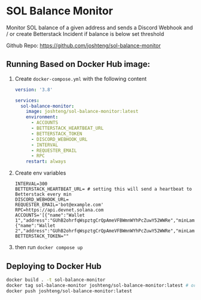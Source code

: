 # SOL Balance Monitor

Monitor SOL balance of a given address and sends a Discord Webhook and / or create Betterstack Incident if balance is below set threshold

Github Repo: https://github.com/joshteng/sol-balance-monitor

## Running Based on Docker Hub image:
1. Create `docker-compose.yml` with the following content
    ```yml
    version: '3.8'

    services:
      sol-balance-monitor:
        image: joshteng/sol-balance-monitor:latest
        environment:
          - ACCOUNTS
          - BETTERSTACK_HEARTBEAT_URL
          - BETTERSTACK_TOKEN
          - DISCORD_WEBHOOK_URL
          - INTERVAL
          - REQUESTER_EMAIL
          - RPC
        restart: always
    ```
2. Create env variables
    ```
    INTERVAL=300
    BETTERSTACK_HEARTBEAT_URL= # setting this will send a heartbeat to Betterstack every min
    DISCORD_WEBHOOK_URL=
    REQUESTER_EMAIL='bot@example.com'
    RPC=https://api.devnet.solana.com
    ACCOUNTS='[{"name":"Wallet 1","address":"GUhB2ohrfqWspztgCrQpAmeVFBWmnWYhPcZuwY52WWRe","minLamports":50000000000},{"name":"Wallet 2","address":"GUhB2ohrfqWspztgCrQpAmeVFBWmnWYhPcZuwY52WWRe","minLamports":50000000000}]'
    BETTERSTACK_TOKEN=""
    ```
3. then run `docker compose up`


## Deploying to Docker Hub
```sh
docker build . -t sol-balance-monitor
docker tag sol-balance-monitor joshteng/sol-balance-monitor:latest # or get the image id from docker dashboard or docker images and run docker tag <image-id> joshteng/sol-balance-monitor:latest
docker push joshteng/sol-balance-monitor:latest
```
